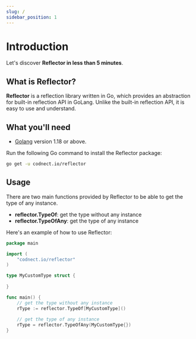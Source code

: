 ```yaml
---
slug: /
sidebar_position: 1
---
```


# Introduction

Let's discover **Reflector in less than 5 minutes**.

## What is Reflector?

**Reflector** is a reflection library written in Go, which provides an abstraction for built-in reflection API in GoLang. Unlike the built-in reflection API, it is easy to use and understand.

## What you'll need

- [Golang](https://go.dev/dl/) version 1.18 or above.

Run the following Go command to install the Reflector package:

```bash
go get -u codnect.io/reflector
```


## Usage

There are two main functions provided by Reflector to be able to get the type of any instance.
    
* **reflector.TypeOf**: get the type without any instance
* **reflector.TypeOfAny**: get the type of any instance

Here's an example of how to use Reflector:

```go
package main

import (
    "codnect.io/reflector"
)

type MyCustomType struct {
	
}

func main() {
	// get the type without any instance
	rType := reflector.TypeOf[MyCustomType]()
	
	// get the type of any instance
	rType = reflector.TypeOfAny(MyCustomType{})
}
```
